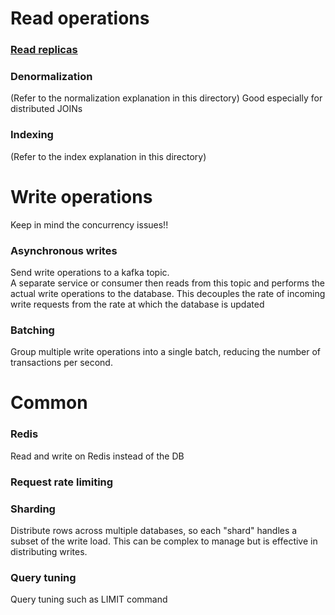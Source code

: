# Read operations
### [Read replicas](https://github.com/vacu9708/Fundamental-knowledge/tree/main/Web%20development/Server-side/Rate%20limiting)
### Denormalization
(Refer to the normalization explanation in this directory) Good especially for distributed JOINs
### Indexing
(Refer to the index explanation in this directory)

# Write operations
Keep in mind the concurrency issues!!
### Asynchronous writes
Send write operations to a kafka topic.<br>
A separate service or consumer then reads from this topic and performs the actual write operations to the database. This decouples the rate of incoming write requests from the rate at which the database is updated

### Batching 
Group multiple write operations into a single batch, reducing the number of transactions per second.

# Common
### Redis
Read and write on Redis instead of the DB
### Request rate limiting
### Sharding
Distribute rows across multiple databases, so each "shard" handles a subset of the write load. This can be complex to manage but is effective in distributing writes.
### Query tuning
Query tuning such as LIMIT command
